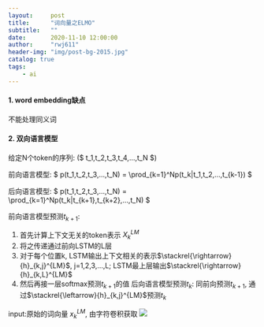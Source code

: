 ```yaml
---
layout:     post
title:      "词向量之ELMO"
subtitle:   ""
date:       2020-11-10 12:00:00
author:     "rwj611"
header-img: "img/post-bg-2015.jpg"
catalog: true
tags:
    - ai
---
```


<head>
    <script src="https://cdn.mathjax.org/mathjax/latest/MathJax.js?config=TeX-AMS-MML_HTMLorMML" type="text/javascript"></script>
    <script type="text/x-mathjax-config">
        MathJax.Hub.Config({
            tex2jax: {
            skipTags: ['script', 'noscript', 'style', 'textarea', 'pre'],
            inlineMath: [['$','$']]
            }
        });
    </script>
</head>

#### 1. word embedding缺点
不能处理同义词


#### 2. 双向语言模型
给定N个token的序列: ($ t_1,t_2,t_3,t_4,...,t_N $)

前向语言模型:
$ p(t_1,t_2,t_3,...,t_N) = \prod_{k=1}^Np(t_k|t_1,t_2,...,t_{k-1}) $

后向语言模型:
$ p(t_1,t_2,t_3,...,t_N) = \prod_{k=1}^Np(t_k|t_{k+1},t_{k+2},...,t_N) $

前向语言模型预测$t_{k+1}$:
1. 首先计算上下文无关的token表示 $X_k^{LM}$ 
2. 将之传递通过前向LSTM的L层
3. 对于每个位置k, LSTM输出上下文相关的表示$\stackrel{\rightarrow}{h}_{k,j}^{LM}$, j=1,2,3,...,L; LSTM最上层输出$\stackrel{\rightarrow}{h}_{k,L}^{LM}$
4. 然后再接一层softmax预测$t_{k+1}$的值
后向语言模型预测$t_k$:
同前向预测$t_{k+1}$, 通过$\stackrel{\leftarrow}{h}_{k,j}^{LM}$预测$t_k$

input:原始的词向量 $x_k^{LM}$, 由字符卷积获取
![](_post/2020-11-10-elmo/charcnn.png)

